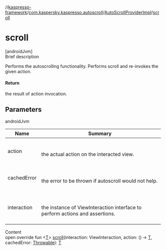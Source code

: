 //[kaspresso-framework](../../index.md)/[com.kaspersky.kaspresso.autoscroll](../index.md)/[AutoScrollProviderImpl](index.md)/[scroll](scroll.md)



# scroll  
[androidJvm]  
Brief description  


Performs the autoscrolling functionality. Performs scroll and re-invokes the given action.



#### Return  


the result of action invocation.



## Parameters  
  
androidJvm  
  
|  Name|  Summary| 
|---|---|
| action| <br><br>the actual action on the interacted view.<br><br>
| cachedError| <br><br>the error to be thrown if autoscroll would not help.<br><br>
| interaction| <br><br>the instance of ViewInteraction interface to perform actions and assertions.<br><br>
  
  
Content  
open override fun <[T](scroll.md)> [scroll](scroll.md)(interaction: ViewInteraction, action: () -> [T](scroll.md), cachedError: [Throwable](https://kotlinlang.org/api/latest/jvm/stdlib/kotlin/-throwable/index.html)): [T](scroll.md)  



